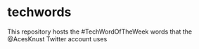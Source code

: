 # techwords
This repository hosts the #TechWordOfTheWeek words that the @AcesKnust Twitter account uses
